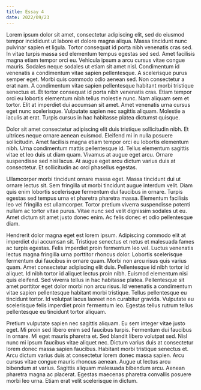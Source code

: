 ```yaml
---
title: Essay 4
date: 2022/09/23
---
```

Lorem ipsum dolor sit amet, consectetur adipiscing elit, sed do eiusmod tempor incididunt ut labore et dolore magna aliqua. Massa tincidunt nunc pulvinar sapien et ligula. Tortor consequat id porta nibh venenatis cras sed. In vitae turpis massa sed elementum tempus egestas sed sed. Amet facilisis magna etiam tempor orci eu. Vehicula ipsum a arcu cursus vitae congue mauris. Sodales neque sodales ut etiam sit amet nisl. Condimentum id venenatis a condimentum vitae sapien pellentesque. A scelerisque purus semper eget. Morbi quis commodo odio aenean sed. Non consectetur a erat nam. A condimentum vitae sapien pellentesque habitant morbi tristique senectus et. Et tortor consequat id porta nibh venenatis cras. Etiam tempor orci eu lobortis elementum nibh tellus molestie nunc. Nam aliquam sem et tortor. Elit at imperdiet dui accumsan sit amet. Amet venenatis urna cursus eget nunc scelerisque. Vulputate sapien nec sagittis aliquam. Molestie a iaculis at erat. Turpis cursus in hac habitasse platea dictumst quisque.

Dolor sit amet consectetur adipiscing elit duis tristique sollicitudin nibh. Et ultrices neque ornare aenean euismod. Eleifend mi in nulla posuere sollicitudin. Amet facilisis magna etiam tempor orci eu lobortis elementum nibh. Urna condimentum mattis pellentesque id. Tellus elementum sagittis vitae et leo duis ut diam quam. Vivamus at augue eget arcu. Ornare suspendisse sed nisi lacus. At augue eget arcu dictum varius duis at consectetur. Et sollicitudin ac orci phasellus egestas.

Ullamcorper morbi tincidunt ornare massa eget. Massa tincidunt dui ut ornare lectus sit. Sem fringilla ut morbi tincidunt augue interdum velit. Diam quis enim lobortis scelerisque fermentum dui faucibus in ornare. Turpis egestas sed tempus urna et pharetra pharetra massa. Elementum facilisis leo vel fringilla est ullamcorper. Tortor pretium viverra suspendisse potenti nullam ac tortor vitae purus. Vitae nunc sed velit dignissim sodales ut eu. Amet dictum sit amet justo donec enim. Ac felis donec et odio pellentesque diam.

Hendrerit dolor magna eget est lorem ipsum. Adipiscing commodo elit at imperdiet dui accumsan sit. Tristique senectus et netus et malesuada fames ac turpis egestas. Felis imperdiet proin fermentum leo vel. Luctus venenatis lectus magna fringilla urna porttitor rhoncus dolor. Lobortis scelerisque fermentum dui faucibus in ornare quam. Morbi non arcu risus quis varius quam. Amet consectetur adipiscing elit duis. Pellentesque id nibh tortor id aliquet. Id nibh tortor id aliquet lectus proin nibh. Euismod elementum nisi quis eleifend. Sed viverra tellus in hac habitasse platea. Pellentesque sit amet porttitor eget dolor morbi non arcu risus. Id venenatis a condimentum vitae sapien pellentesque habitant morbi tristique. Tellus pellentesque eu tincidunt tortor. Id volutpat lacus laoreet non curabitur gravida. Vulputate eu scelerisque felis imperdiet proin fermentum leo. Egestas tellus rutrum tellus pellentesque eu tincidunt tortor aliquam.

Pretium vulputate sapien nec sagittis aliquam. Eu sem integer vitae justo eget. Mi proin sed libero enim sed faucibus turpis. Fermentum dui faucibus in ornare. Mi eget mauris pharetra et. Sed blandit libero volutpat sed. Nisl nunc mi ipsum faucibus vitae aliquet nec. Dictum varius duis at consectetur lorem donec massa sapien faucibus. Habitant morbi tristique senectus et. Arcu dictum varius duis at consectetur lorem donec massa sapien. Arcu cursus vitae congue mauris rhoncus aenean. Augue ut lectus arcu bibendum at varius. Sagittis aliquam malesuada bibendum arcu. Aenean pharetra magna ac placerat. Egestas maecenas pharetra convallis posuere morbi leo urna. Etiam erat velit scelerisque in dictum.